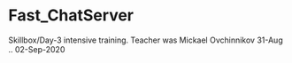 # Fast_ChatServer
Skillbox/Day-3 intensive training. Teacher was Mickael Ovchinnikov 31-Aug .. 02-Sep-2020
